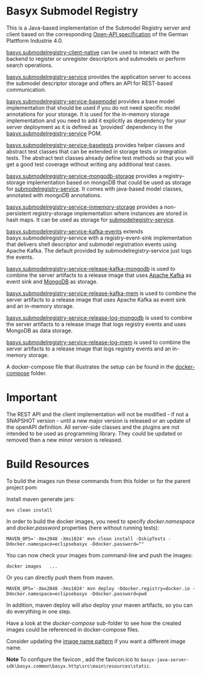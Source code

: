 # Basyx Submodel Registry

This is a Java-based implementation of the Submodel Registry server and client based on the corresponding [Open-API specification](ttps://app.swaggerhub.com/apis/Plattform_i40/SubmodelRegistryServiceSpecification/V3.0.1_SSP-001) of the German Plattform Industrie 4.0.

[basyx.submodelregistry-client-native](basyx.submodelregistry-client-native/README.md) can be used to interact with the backend to register or unregister descriptors and submodels or perform search operations.

[basyx.submodelregistry-service](basyx.submodelregistry-service/README.md) provides the application server to access the submodel descriptor storage and offers an API for REST-based communication.

[basyx.submodelregistry-service-basemodel](basyx.submodelregistry-service-basemodel/README.md) provides a base model implementation that should be used if you do not need specific model annotations for your storage. It is used for the in-memory storage implementation and you need to add it explicitly as dependency for your server deployment as it is defined as 'provided' dependency in the [basyx.submodelregistry-service](basyx.submodelregistry-service/README.md) POM.

[basyx.submodelregistry-service-basetests](basyx.submodelregistry-service-basetests/README.md) provides helper classes and abstract test classes that can be extended in storage tests or integration tests. The abstract test classes already define test methods so that you will get a good test coverage without writing any additional test cases.

[basyx.submodelregistry-service-mongodb-storage](basyx.submodelregistry-service-mongodb-storage/README.md) provides a registry-storage implementation based on mongoDB that could be used as storage for [submodelregistry-service](basyx.submodelregistry-service/README.md). It comes with java-based model classes, annotated with mongoDB annotations.

[basyx.submodelregistry-service-inmemory-storage](basyx.submodelregistry-service-inmemory-storage/README.md) provides a non-persistent registry-storage implementation where instances are stored in hash maps. It can be used as storage for [submodelregistry-service](basyx.submodelregistry-service/README.md).

[basyx.submodelregistry-service-kafka-events](basyx.submodelregistry-service-kafka-events/README.md) extends basyx.submodelregistry-service with a registry-event-sink implementation that delivers shell descriptor and submodel registration events using Apache Kafka. The default provided by submodelregistry-service just logs the events.

[basyx.submodelregistry-service-release-kafka-mongodb](basyx.submodelregistry-service-release-kafka-mongodb/README.md) is used to combine the server artifacts to a release image that uses [Apache Kafka](https://kafka.apache.org/) as event sink and [MongoDB](https://www.mongodb.com/) as storage.

[basyx.submodelregistry-service-release-kafka-mem](basyx.submodelregistry-service-release-kafka-mem/README.md) is used to combine the server artifacts to a release image that uses Apache Kafka as event sink and an in-memory storage.

[basyx.submodelregistry-service-release-log-mongodb](basyx.submodelregistry-service-release-log-mongodb/README.md) is used to combine the server artifacts to a release image that logs registry events and uses MongoDB as data storage.

[basyx.submodelregistry-service-release-log-mem](basyx.submodelregistry-service-release-log-mem/README.md) is used to combine the server artifacts to a release image that logs registry events and an in-memory storage.

A docker-compose file that illustrates the setup can be found in the [docker-compose](docker-compose/docker-compose.yml) folder.


# Important

The REST API and the client implementation will not be modified - if not a SNAPSHOT version - until a new major version is released or an update of the openAPI definition. All server-side classes and the plugins are not intended to be used as programming library. They could be updated or removed then a new minor version is released.

# Build Resources

To build the images run these commands from this folder or for the parent project pom:

Install maven generate jars:

``` shell 
mvn clean install
```

In order to build the docker images, you need to specify *docker.namespace* and *docker.password* properties (here without running tests):

``` shell
MAVEN_OPS='-Xmx2048 -Xms1024' mvn clean install -DskipTests -Ddocker.namespace=eclipsebasyx -Ddocker.password=""
```

You can now check your images from command-line and push the images:
``` shell 
docker images   ...
```
Or you can directly push them from maven. 

``` shell 
MAVEN_OPS='-Xmx2048 -Xms1024' mvn deploy -Ddocker.registry=docker.io -Ddocker.namespace=eclipsebasyx -Ddocker.password=pwd
```
In addition, maven deploy will also deploy your maven artifacts, so you can do everything in one step.

Have a look at the *docker-compose* sub-folder to see how the created images could be referenced in docker-compose files.

Consider updating the [image name pattern](pom.xml#L16) if you want a different image name.


**Note**
To configure the favicon , add the favicon.ico to ``basyx-java-server-sdk\basyx.common\basyx.http\src\main\resources\static``.